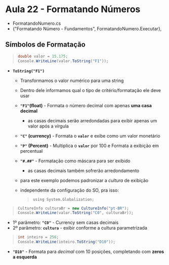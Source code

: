 # Aula 22 - Formatando Números

* FormatandoNumero.cs
* {"Formatando Número - Fundamentos", FormatandoNumero.Executar},

## Símbolos de Formatação

>```cs
> double valor = 15.175;
> Console.WriteLine(valor.ToString("F1"));
>```

* **`ToString("F1")`**
  * Transformamos o valor numérico para uma string
  * Dentro dele informamos qual o tipo de critério/formatação ele deve usar

  * **`"F1"`(float)** - Formata o número decimal com apenas **uma casa decimal**
    * as casas decimais serão arredondadas para exibir apenas um valor após a vírgula

  * **`"C"` (currency)** - Formata o **`valor`** e exibe como um valor monetário

  * **`"P"` (Percent)** - Multiplica o **`valor`** por 100 e Formata a exibição em percentual

  * **`"#.##"`** - Formatação como máscara para ser exibido
    * as casas decimais também sofrerão arredondamento

  * para este exemplo podemos padronizar a *cultura* de exibição
  * independente da configuração do SO, pra isso:
    > `using System.Globalization;`

>```cs
> CultureInfo culturaBr = new CultureInfo("pt-BR");
> Console.WriteLine(valor.ToString("C0", culturaBr));
>```

* 1º parâmetro: **`"C0"`** - Currency sem casas decimais
* 2º parâmetro: **`cultura`** - exibir conforme a cultura parametrizada

>```cs
> int inteiro = 256;
> Console.WriteLine(inteiro.ToString("D10"));
>```

* **`"D10"`** - Formata para *decimal* com 10 posições, completando com **zeros a esquerda**
